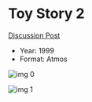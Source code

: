 # Toy Story 2

[Discussion Post](https://www.avsforum.com/threads/bass-eq-for-filtered-movies.2995212/post-58135384)

* Year: 1999
* Format: Atmos

![img 0](https://i.imgur.com/DAOYrhu.jpg)

![img 1](https://i.imgur.com/1Pb14uw.jpg)

